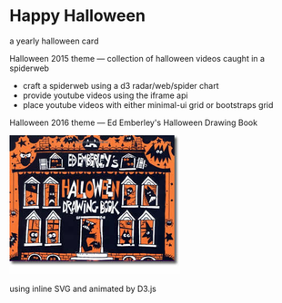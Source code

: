 Happy Halloween
===============

a yearly halloween card

Halloween 2015 theme — collection of halloween videos caught in a spiderweb

+ craft a spiderweb using a d3 radar/web/spider chart
+ provide youtube videos using the iframe api
+ place youtube videos with either minimal-ui grid or bootstraps grid

Halloween 2016 theme — Ed Emberley's Halloween Drawing Book

![](https://github.com/nkabrown/halloween/blob/master/images/ed-emberley-halloween.jpg)

using inline SVG and animated by D3.js
